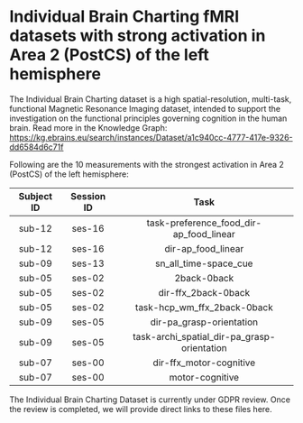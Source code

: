 # Individual Brain Charting fMRI datasets with strong activation in Area 2 (PostCS) of the left hemisphere

The Individual Brain Charting dataset is a high spatial-resolution, multi-task, functional Magnetic Resonance Imaging dataset, intended to support the investigation on the functional principles governing cognition in the human brain.
Read more in the Knowledge Graph: https://kg.ebrains.eu/search/instances/Dataset/a1c940cc-4777-417e-9326-dd6584d6c71f

Following are the 10 measurements with the strongest activation in Area 2 (PostCS) of the left hemisphere:

| Subject ID | Session ID | Task |
| :-: | :-: | :-: |
| sub-12 | ses-16 | task-preference_food_dir-ap_food_linear|
| sub-12 | ses-16 | dir-ap_food_linear|
| sub-09 | ses-13 | sn_all_time-space_cue|
| sub-05 | ses-02 | 2back-0back|
| sub-05 | ses-02 | dir-ffx_2back-0back|
| sub-05 | ses-02 | task-hcp_wm_ffx_2back-0back|
| sub-09 | ses-05 | dir-pa_grasp-orientation|
| sub-09 | ses-05 | task-archi_spatial_dir-pa_grasp-orientation|
| sub-07 | ses-00 | dir-ffx_motor-cognitive|
| sub-07 | ses-00 | motor-cognitive|


The Individual Brain Charting Dataset is currently under GDPR review. Once the review is completed, we will provide direct links to these files here.